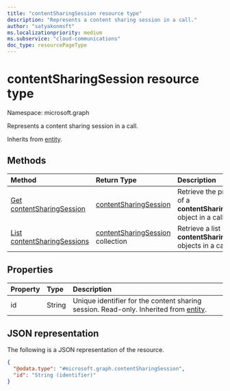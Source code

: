 ```yaml
---
title: "contentSharingSession resource type"
description: "Represents a content sharing session in a call."
author: "satyakonmsft"
ms.localizationpriority: medium
ms.subservice: "cloud-communications"
doc_type: resourcePageType
---
```


# contentSharingSession resource type

Namespace: microsoft.graph

Represents a content sharing session in a call.

Inherits from [entity](../resources/entity.md).

## Methods

| Method                                                                     | Return Type                                                  | Description                                                     |
|:---------------------------------------------------------------------------|:-------------------------------------------------------------|:----------------------------------------------------------------|
| [Get contentSharingSession](../api/contentsharingsession-get.md )          | [contentSharingSession](contentsharingsession.md)            | Retrieve the properties of a **contentSharingSession** object in a call.  |
| [List contentSharingSessions](../api/call-list-contentsharingsessions.md ) | [contentSharingSession](contentsharingsession.md) collection | Retrieve a list of **contentSharingSession** objects in a call. |


## Properties

| Property | Type   | Description                                                                                                    |
|:---------|:-------|:---------------------------------------------------------------------------------------------------------------|
| id       | String | Unique identifier for the content sharing session. Read-only. Inherited from [entity](../resources/entity.md). |

## JSON representation

The following is a JSON representation of the resource.

<!-- {
  "blockType": "resource",
  "@odata.type": "microsoft.graph.contentSharingSession"
}
-->
``` json
{
  "@odata.type": "#microsoft.graph.contentSharingSession",
  "id": "String (identifier)"
}
```
